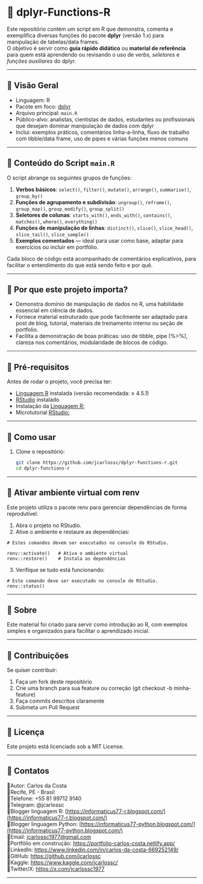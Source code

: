 # 📌 dplyr-Functions-R

Este repositório contém um script em R que demonstra, comenta e exemplifica diversas funções do pacote **dplyr** (versão 1.x) para manipulação de tabelas/data frames.  
O objetivo é servir como **guia rápido didático** ou **material de referência** para quem está aprendendo ou revisando o uso de *verbs*, *seletores* e *funções auxiliares* do dplyr.

---

## 📌 Visão Geral

- Linguagem: R  
- Pacote em foco: [dplyr](https://dplyr.tidyverse.org)  
- Arquivo principal: `main.R`  
- Público-alvo: analistas, cientistas de dados, estudantes ou profissionais que desejam dominar manipulação de dados com dplyr  
- Inclui: exemplos práticos, comentários linha-a-linha, fluxo de trabalho com tibble/data frame, uso de pipes e várias funções menos comuns

---

## 📌 Conteúdo do Script `main.R`

O script abrange os seguintes grupos de funções:

1. **Verbos básicos**: `select()`, `filter()`, `mutate()`, `arrange()`, `summarise()`, `group_by()`  
2. **Funções de agrupamento e subdivisão**: `ungroup()`, `reframe()`, `group_map()`, `group_modify()`, `group_split()`
3. **Seletores de colunas**: `starts_with()`, `ends_with()`, `contains()`, `matches()`, `where()`, `everything()`  
4. **Funções de manipulação de linhas**: `distinct()`, `slice()`, `slice_head()`, `slice_tail()`, `slice_sample()`
5. **Exemplos comentados** — ideal para usar como base, adaptar para exercícios ou incluir em portfólio.

Cada bloco de código está acompanhado de comentários explicativos, para facilitar o entendimento do que está sendo feito e por quê.

---

## 📌 Por que este projeto importa?

* Demonstra domínio de manipulação de dados no R, uma habilidade essencial em ciência de dados.
* Fornece material estruturado que pode facilmente ser adaptado para post de blog, tutorial, materiais de treinamento interno ou seção de portfolio.
* Facilita a demonstração de boas práticas: uso de tibble, pipe (%>%), clareza nos comentários, modularidade de blocos de código.

---

## 📌 Pré-requisitos
Antes de rodar o projeto, você precisa ter:

* [Linguagem R](https://cran.r-project.org/) instalada (versão recomendada: ≥ 4.5.1)
* [RStudio](https://posit.co/download/rstudio-desktop/) instalado
* Instalação da [Linguagem R:](https://informaticus77-r.blogspot.com/2025/09/blog-post.html)
* Microtutorial [RStudio:](https://informaticus77-r.blogspot.com/2025/09/blog-post_8.html)

---

## 📌 Como usar

1. Clone o repositório:
   ```bash
   git clone https://github.com/jcarlossc/dplyr-functions-r.git
   cd dplyr-functions-r
   ````

---

## 📌 Ativar ambiente virtual com renv
Este projeto utiliza o pacote renv para gerenciar dependências de forma reprodutível.
1. Abra o projeto no RStudio.
2. Ative o ambiente e restaure as dependências:
```
# Estes comandos devem ser executados no console do RStudio.

renv::activate()   # Ativa o ambiente virtual
renv::restore()    # Instala as dependências
```
3. Verifique se tudo está funcionando:
```
# Este comando deve ser executado no console do RStudio.
renv::status()
```

---

## 📌 Sobre
Este material foi criado para servir como introdução ao R, com exemplos simples e organizados para facilitar o aprendizado inicial.

---

## 📌 Contribuições
Se quiser contribuir:
1. Faça um fork deste repositório
2. Crie uma branch para sua feature ou correção (git checkout -b minha-feature)
3. Faça commits descritos claramente
4. Submeta um Pull Request

---

## 📌 Licença
Este projeto está licenciado sob a MIT License.

---

## 📌 Contatos
📌Autor: Carlos da Costa<br>
📌Recife, PE - Brasil<br>
📌Telefone: +55 81 99712 9140<br>
📌Telegram: @jcarlossc<br>
📌Blogger linguagem R: [https://informaticus77-r.blogspot.com/](https://informaticus77-r.blogspot.com/)<br>
📌Blogger linguagem Python: [https://informaticus77-python.blogspot.com/](https://informaticus77-python.blogspot.com/)<br>
📌Email: jcarlossc1977@gmail.com<br>
📌Portfólio em construção: https://portfolio-carlos-costa.netlify.app/<br>
📌LinkedIn: https://www.linkedin.com/in/carlos-da-costa-669252149/<br>
📌GitHub: https://github.com/jcarlossc<br>
📌Kaggle: https://www.kaggle.com/jcarlossc/  
📌Twitter/X: https://x.com/jcarlossc1977

---
